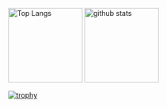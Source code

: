 <p align="left"> 
  <img alt="Top Langs" height="150px" src="https://github-readme-stats.vercel.app/api/top-langs/?username=somakai-sumasi&layout=compact&count_private=true&show_icons=true&theme=onedark" />
  <img alt="github stats" height="150px" src="https://github-readme-stats.vercel.app/api?username=somakai-sumasi&count_private=true&show_icons=true&show_icons=true&theme=onedark" />
</p>

[![trophy](https://github-profile-trophy.vercel.app/?username=somakai-sumasi&theme=onedark&column=7
)](https://github.com/ryo-ma/github-profile-trophy)
